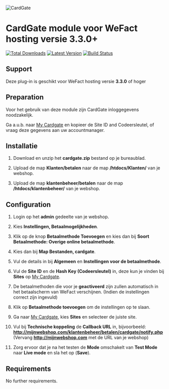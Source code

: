 ![CardGate](https://cdn.curopayments.net/thumb/200/logos/cardgate.png)

# CardGate module voor WeFact hosting versie **3.3.0+**

[![Total Downloads](https://img.shields.io/packagist/dt/cardgate/wefact.svg)](https://packagist.org/packages/cardgate/wefact)
[![Latest Version](https://img.shields.io/packagist/v/cardgate/wefact.svg)](https://github.com/cardgate/wefact/releases)
[![Build Status](https://travis-ci.org/cardgate/wefact.svg?branch=master)](https://travis-ci.org/cardgate/wefact)

## Support

Deze plug-in is geschikt voor WeFact hosting versie **3.3.0** of hoger

## Preparation

Voor het gebruik van deze module zijn CardGate inloggegevens noodzakelijk.

Ga a.u.b. naar [My Cardgate](https://my.cardgate.com/) en kopieer de  Site ID and Codeersleutel, of vraag deze gegevens aan uw accountmanager.

## Installatie

1. Download en unzip het **cardgate.zip** bestand op je bureaublad.

2. Upload de map **Klanten/betalen** naar de map **/htdocs/Klanten/** van je webshop.

3. Upload de map **klantenbeheer/betalen** naar de map **/htdocs/klantenbeheer/** van je webshop.
  
## Configuration

1. Login op het **admin** gedeelte van je webshop.

2. Kies **Instellingen, Betaalmogelijkheden**.

3. Klik op de knop **Betaalmethode Toevoegen** en kies dan bij **Soort Betaalmethode: Overige online betaalmethode**. 

4. Kies dan bij **Map Bestanden, cardgate**.

5. Vul de details in bij **Algemeen** en **Instellingen voor de betaalmethode**.

6. Vul de **Site ID** en de **Hash Key (Codeersleutel)** in, deze kun je vinden bij **Sites** op [My Cardgate](https://my.cardgate.com/).

7. De betaalmethoden die voor je **geactiveerd** zijn zullen automatisch in het betaalscherm van WeFact verschijnen. (Indien de instellingen correct zijn ingevuld)

8. Klik op **Betaalmethode toevoegen** om de instellingen op te slaan.

9. Ga naar [My Cardgate](https://my.cardgate.com/), kies **Sites** en selecteer de juiste site.

10. Vul bij **Technische koppeling** de **Callback URL** in, bijvoorbeeld:
    **http://mijnwebshop.com/klantenbeheer/betalen/cardgate/notify.php**
    (Vervang **http://mijnwebshop.com** met de URL van je webshop)

11. Zorg ervoor dat je na het testen de **Mode** omschakelt van **Test Mode** naar **Live mode** en sla het op (**Save**).
 
## Requirements

No further requirements.
